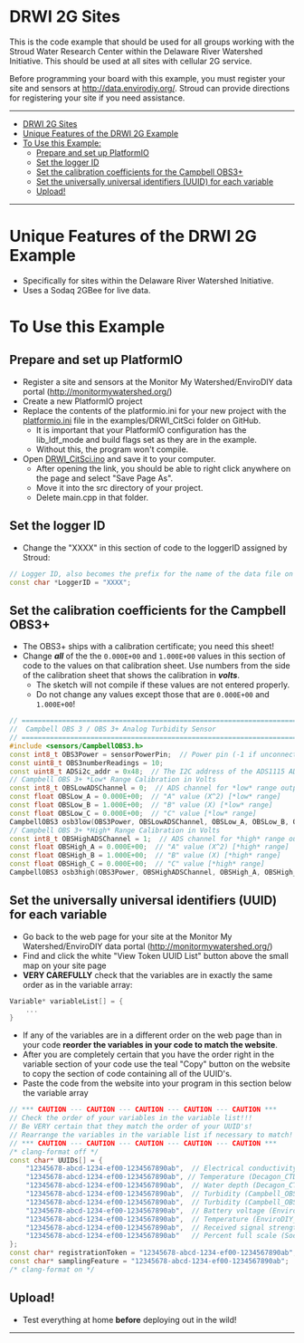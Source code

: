 # DRWI 2G Sites <!-- {#example_drwi_2g} -->

This is the code example that should be used for all groups working with the Stroud Water Research Center within the Delaware River Watershed Initiative.
This should be used at all sites with cellular 2G service.

Before programming your board with this example, you must register your site and sensors at http://data.envirodiy.org/.
Stroud can provide directions for registering your site if you need assistance.

_______

[//]: # ( @tableofcontents )

[//]: # ( Start GitHub Only )
- [DRWI 2G Sites](#drwi-2g-sites)
- [Unique Features of the DRWI 2G Example](#unique-features-of-the-drwi-2g-example)
- [To Use this Example:](#to-use-this-example)
  - [Prepare and set up PlatformIO](#prepare-and-set-up-platformio)
  - [Set the logger ID](#set-the-logger-id)
  - [Set the calibration coefficients for the Campbell OBS3+](#set-the-calibration-coefficients-for-the-campbell-obs3)
  - [Set the universally universal identifiers (UUID) for each variable](#set-the-universally-universal-identifiers-uuid-for-each-variable)
  - [Upload!](#upload)

[//]: # ( End GitHub Only )

_______

# Unique Features of the DRWI 2G Example <!-- {#example_drwi_2g_unique} -->
- Specifically for sites within the Delaware River Watershed Initiative.
- Uses a Sodaq 2GBee for live data.

# To Use this Example <!-- {#example_drwi_2g_use} -->

## Prepare and set up PlatformIO <!-- {#example_drwi_2g_pio} -->
- Register a site and sensors at the Monitor My Watershed/EnviroDIY data portal (http://monitormywatershed.org/)
- Create a new PlatformIO project
- Replace the contents of the platformio.ini for your new project with the [platformio.ini](https://raw.githubusercontent.com/EnviroDIY/ModularSensors/master/examples/DRWI_CitSci/platformio.ini) file in the examples/DRWI_CitSci folder on GitHub.
    - It is important that your PlatformIO configuration has the lib_ldf_mode and build flags set as they are in the example.
    - Without this, the program won't compile.
- Open [DRWI_CitSci.ino](https://raw.githubusercontent.com/EnviroDIY/ModularSensors/master/examples/DRWI_CitSci/DRWI_CitSci.ino) and save it to your computer.
    - After opening the link, you should be able to right click anywhere on the page and select "Save Page As".
    - Move it into the src directory of your project.
    - Delete main.cpp in that folder.

## Set the logger ID <!-- {#example_drwi_2g_logger_id} -->
- Change the "XXXX" in this section of code to the loggerID assigned by Stroud:

```cpp
// Logger ID, also becomes the prefix for the name of the data file on SD card
const char *LoggerID = "XXXX";
```

## Set the calibration coefficients for the Campbell OBS3+ <!-- {#example_drwi_2g_obs3_calibration} -->
- The OBS3+ ships with a calibration certificate; you need this sheet!
- Change _**all**_ of the the `0.000E+00` and `1.000E+00` values in this section of code to the values on that calibration sheet.
Use numbers from the side of the calibration sheet that shows the calibration in _**volts**_.
    - The sketch will not compile if these values are not entered properly.
    - Do not change any values except those that are `0.000E+00` and `1.000E+00`!

```cpp
// ==========================================================================
//  Campbell OBS 3 / OBS 3+ Analog Turbidity Sensor
// ==========================================================================
#include <sensors/CampbellOBS3.h>
const int8_t OBS3Power = sensorPowerPin;  // Power pin (-1 if unconnected)
const uint8_t OBS3numberReadings = 10;
const uint8_t ADSi2c_addr = 0x48;  // The I2C address of the ADS1115 ADC
// Campbell OBS 3+ *Low* Range Calibration in Volts
const int8_t OBSLowADSChannel = 0;  // ADS channel for *low* range output
const float OBSLow_A = 0.000E+00;  // "A" value (X^2) [*low* range]
const float OBSLow_B = 1.000E+00;  // "B" value (X) [*low* range]
const float OBSLow_C = 0.000E+00;  // "C" value [*low* range]
CampbellOBS3 osb3low(OBS3Power, OBSLowADSChannel, OBSLow_A, OBSLow_B, OBSLow_C, ADSi2c_addr, OBS3numberReadings);
// Campbell OBS 3+ *High* Range Calibration in Volts
const int8_t OBSHighADSChannel = 1;  // ADS channel for *high* range output
const float OBSHigh_A = 0.000E+00;  // "A" value (X^2) [*high* range]
const float OBSHigh_B = 1.000E+00;  // "B" value (X) [*high* range]
const float OBSHigh_C = 0.000E+00;  // "C" value [*high* range]
CampbellOBS3 osb3high(OBS3Power, OBSHighADSChannel, OBSHigh_A, OBSHigh_B, OBSHigh_C, ADSi2c_addr, OBS3numberReadings);
```

## Set the universally universal identifiers (UUID) for each variable <!-- {#example_drwi_2g_uuids} -->
- Go back to the web page for your site at the Monitor My Watershed/EnviroDIY data portal (http://monitormywatershed.org/)
- Find and click the white "View Token UUID List" button above the small map on your site page
- **VERY CAREFULLY** check that the variables are in exactly the same order as in the variable array:

```cpp
Variable* variableList[] = {
    ...
}
```

- If any of the variables are in a different order on the web page than in your code **reorder the variables in your code to match the website**.
- After you are completely certain that you have the order right in the variable section of your code use the teal "Copy" button on the website to copy the section of code containing all of the UUID's.
- Paste the code from the website into your program in this section below the variable array

```cpp
// *** CAUTION --- CAUTION --- CAUTION --- CAUTION --- CAUTION ***
// Check the order of your variables in the variable list!!!
// Be VERY certain that they match the order of your UUID's!
// Rearrange the variables in the variable list if necessary to match!
// *** CAUTION --- CAUTION --- CAUTION --- CAUTION --- CAUTION ***
/* clang-format off */
const char* UUIDs[] = {
    "12345678-abcd-1234-ef00-1234567890ab",  // Electrical conductivity (Decagon_CTD-10_Cond)
    "12345678-abcd-1234-ef00-1234567890ab", // Temperature (Decagon_CTD-10_Temp)
    "12345678-abcd-1234-ef00-1234567890ab",  // Water depth (Decagon_CTD-10_Depth)
    "12345678-abcd-1234-ef00-1234567890ab",  // Turbidity (Campbell_OBS3_Turb)
    "12345678-abcd-1234-ef00-1234567890ab",  // Turbidity (Campbell_OBS3_Turb)
    "12345678-abcd-1234-ef00-1234567890ab",  // Battery voltage (EnviroDIY_Mayfly_Batt)
    "12345678-abcd-1234-ef00-1234567890ab",  // Temperature (EnviroDIY_Mayfly_Temp)
    "12345678-abcd-1234-ef00-1234567890ab",  // Received signal strength indication (Sodaq_2GBee_RSSI)
    "12345678-abcd-1234-ef00-1234567890ab"   // Percent full scale (Sodaq_2GBee_SignalPercent)
};
const char* registrationToken = "12345678-abcd-1234-ef00-1234567890ab";  // Device registration token
const char* samplingFeature = "12345678-abcd-1234-ef00-1234567890ab";  // Sampling feature UUID
/* clang-format on */

```

## Upload! <!-- {#example_drwi_2g_upload} -->
- Test everything at home **before** deploying out in the wild!

_______


[//]: # ( @section example_drwi_2g_pio_config PlatformIO Configuration )

[//]: # ( @include{lineno} DRWI_2G/platformio.ini )

[//]: # ( @section example_drwi_2g_code The Complete Code )

[//]: # ( @include{lineno} DRWI_2G/DRWI_2G.ino )
